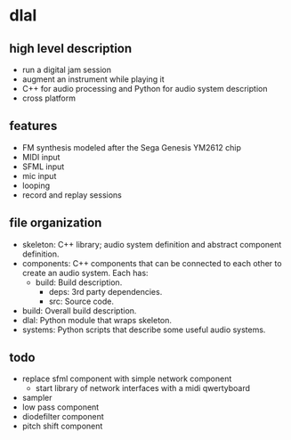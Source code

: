 dlal
====

high level description
----------------------
- run a digital jam session
- augment an instrument while playing it
- C++ for audio processing and Python for audio system description
- cross platform

features
--------
- FM synthesis modeled after the Sega Genesis YM2612 chip
- MIDI input
- SFML input
- mic input
- looping
- record and replay sessions

file organization
-----------------
- skeleton: C++ library; audio system definition and abstract component definition.
- components: C++ components that can be connected to each other to create an audio system. Each has:
  - build: Build description.
	- deps: 3rd party dependencies.
	- src: Source code.
- build: Overall build description.
- dlal: Python module that wraps skeleton.
- systems: Python scripts that describe some useful audio systems.

todo
----
- replace sfml component with simple network component
  - start library of network interfaces with a midi qwertyboard
- sampler
- low pass component
- diodefilter component
- pitch shift component

